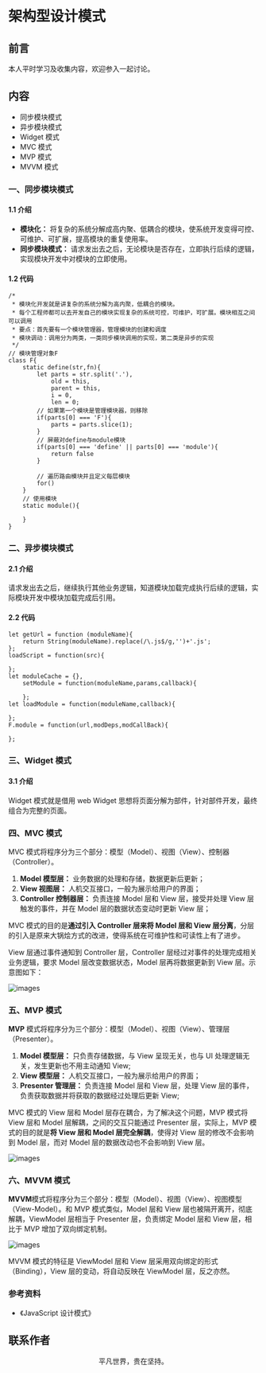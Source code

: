 # 架构型设计模式

## 前言

本人平时学习及收集内容，欢迎参入一起讨论。

## 内容

- 同步模块模式
- 异步模块模式
- Widget 模式
- MVC 模式
- MVP 模式
- MVVM 模式

### 一、同步模块模式

#### 1.1 介绍

- **模块化：** 将复杂的系统分解成高内聚、低耦合的模块，使系统开发变得可控、可维护、可扩展，提高模块的重复使用率。
- **同步模块模式：** 请求发出去之后，无论模块是否存在，立即执行后续的逻辑，实现模块开发中对模块的立即使用。

#### 1.2 代码

```
/*
 * 模块化开发就是讲复杂的系统分解为高内聚，低耦合的模块。
 * 每个工程师都可以去开发自己的模块实现复杂的系统可控，可维护，可扩展。模块相互之间可以调用
 * 要点：首先要有一个模块管理器，管理模块的创建和调度
 * 模块调动：调用分为两类，一类同步模块调用的实现，第二类是异步的实现
 */
// 模块管理对象F
class F{
    static define(str,fn){
        let parts = str.split('.'),
            old = this,
            parent = this,
            i = 0,
            len = 0;
        // 如果第一个模块是管理模块器，则移除
        if(parts[0] === 'F'){
            parts = parts.slice(1);
        }
        // 屏蔽对define与module模块
        if(parts[0] === 'define' || parts[0] === 'module'){
            return false
        }

        // 遍历路由模块并且定义每层模块
        for()
    }
    // 使用模块
    static module(){

    }
}
```

### 二、异步模块模式

#### 2.1 介绍

请求发出去之后，继续执行其他业务逻辑，知道模块加载完成执行后续的逻辑，实际模块开发中模块加载完成后引用。

#### 2.2 代码

```
let getUrl = function (moduleName){
    return String(moduleName).replace(/\.js$/g,'')+'.js';
};
loadScript = function(src){

};
let moduleCache = {},
    setModule = function(moduleName,params,callback){

    };
let loadModule = function(moduleName,callback){

};
F.module = function(url,modDeps,modCallBack){

};
```

### 三、Widget 模式

#### 3.1 介绍

Widget 模式就是借用 web Widget 思想将页面分解为部件，针对部件开发，最终组合为完整的页面。

### 四、MVC 模式

MVC 模式将程序分为三个部分：模型（Model）、视图（View）、控制器（Controller）。

1. **Model 模型层：** 业务数据的处理和存储，数据更新后更新；
2. **View 视图层：** 人机交互接口，一般为展示给用户的界面；
3. **Controller 控制器层：** 负责连接 Model 层和 View 层，接受并处理 View 层触发的事件，并在 Model 层的数据状态变动时更新 View 层；

MVC 模式的目的是**通过引入 Controller 层来将 Model 层和 View 层分离**，分层的引入是原来大锅烩方式的改进，使得系统在可维护性和可读性上有了进步。

View 层通过事件通知到 Controller 层，Controller 层经过对事件的处理完成相关业务逻辑，要求 Model 层改变数据状态，Model 层再将数据更新到 View 层。示意图如下：

![images](design-pattern-mvc.jpeg)

### 五、MVP 模式

**MVP** 模式将程序分为三个部分：模型（Model）、视图（View）、管理层（Presenter）。

1. **Model 模型层：** 只负责存储数据，与 View 呈现无关，也与 UI 处理逻辑无关，发生更新也不用主动通知 View;
2. **View 模型层：** 人机交互接口，一般为展示给用户的界面；
3. **Presenter 管理层：** 负责连接 Model 层和 View 层，处理 View 层的事件，负责获取数据并将获取的数据经过处理后更新 View;

MVC 模式的 View 层和 Model 层存在耦合，为了解决这个问题，MVP 模式将 View 层和 Model 层解耦，之间的交互只能通过 Presenter 层，实际上，MVP 模式的目的就是**将 View 层和 Model 层完全解耦**，使得对 View 层的修改不会影响到 Model 层，而对 Model 层的数据改动也不会影响到 View 层。

![images](design-pattern-mvp.jpeg)

### 六、MVVM 模式

**MVVM**模式将程序分为三个部分：模型（Model）、视图（View）、视图模型（View-Model）。和 MVP 模式类似，Model 层和 View 层也被隔开离开，彻底解耦，ViewModel 层相当于 Presenter 层，负责绑定 Model 层和 View 层，相比于 MVP 增加了双向绑定机制。

![images](design-pattern-mvvm.jpeg)

MVVM 模式的特征是 ViewModel 层和 View 层采用双向绑定的形式（Binding），View 层的变动，将自动反映在 ViewModel 层，反之亦然。

### 参考资料

- 《JavaScript 设计模式》

## 联系作者

<div align="center">
    <p>
        平凡世界，贵在坚持。
    </p>
    <img :src="$withBase('/about/contact.png')" />
</div>
